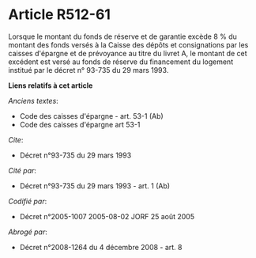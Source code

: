 # Article R512-61

Lorsque le montant du fonds de réserve et de garantie excède 8 % du montant des fonds versés à la Caisse des dépôts et
consignations par les caisses d'épargne et de prévoyance au titre du livret A, le montant de cet excédent est versé au fonds
de réserve du financement du logement institué par le décret n° 93-735 du 29 mars 1993.

**Liens relatifs à cet article**

_Anciens textes_:

  - Code des caisses d'épargne - art. 53-1 (Ab)
  - Code des caisses d'épargne art 53-1

_Cite_:

  - Décret n°93-735 du 29 mars 1993

_Cité par_:

  - Décret n°93-735 du 29 mars 1993 - art. 1 (Ab)

_Codifié par_:

  - Décret n°2005-1007 2005-08-02 JORF 25 août 2005

_Abrogé par_:

  - Décret n°2008-1264 du 4 décembre 2008 - art. 8
